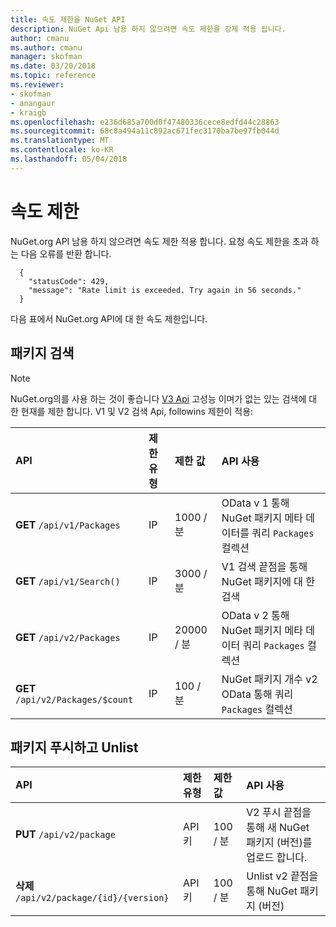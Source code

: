 ```yaml
---
title: 속도 제한을 NuGet API
description: NuGet Api 남용 하지 않으려면 속도 제한을 강제 적용 됩니다.
author: cmanu
ms.author: cmanu
manager: skofman
ms.date: 03/20/2018
ms.topic: reference
ms.reviewer:
- skofman
- anangaur
- kraigb
ms.openlocfilehash: e236d685a700d0f47480336cece8edfd44c28863
ms.sourcegitcommit: 68c8a494a11c892ac671fec3170ba7be97fb044d
ms.translationtype: MT
ms.contentlocale: ko-KR
ms.lasthandoff: 05/04/2018
---
```

# <a name="rate-limits"></a>속도 제한

NuGet.org API 남용 하지 않으려면 속도 제한 적용 합니다. 요청 속도 제한을 초과 하는 다음 오류를 반환 합니다. 

  ~~~
    {
      "statusCode": 429,
      "message": "Rate limit is exceeded. Try again in 56 seconds."
    }
  ~~~

다음 표에서 NuGet.org API에 대 한 속도 제한입니다.

## <a name="package-search"></a>패키지 검색

> [!Note]
> NuGet.org의를 사용 하는 것이 좋습니다 [V3 Api](https://docs.microsoft.com/nuget/api/search-query-service-resource) 고성능 이며가 없는 있는 검색에 대 한 현재를 제한 합니다. V1 및 V2 검색 Api, followins 제한이 적용:


| API | 제한 유형 | 제한 값 | API 사용 |
|:---|:---|:---|:---|
**GET** `/api/v1/Packages` | IP | 1000 / 분 | OData v 1 통해 NuGet 패키지 메타 데이터를 쿼리 `Packages` 컬렉션 |
**GET** `/api/v1/Search()` | IP | 3000 / 분 | V1 검색 끝점을 통해 NuGet 패키지에 대 한 검색 | 
**GET** `/api/v2/Packages` | IP | 20000 / 분 | OData v 2 통해 NuGet 패키지 메타 데이터 쿼리 `Packages` 컬렉션 | 
**GET** `/api/v2/Packages/$count` | IP | 100 / 분 | NuGet 패키지 개수 v2 OData 통해 쿼리 `Packages` 컬렉션 | 

## <a name="package-push-and-unlist"></a>패키지 푸시하고 Unlist

| API | 제한 유형 | 제한 값 | API 사용 | 
|:---|:---|:---|:--- |
**PUT** `/api/v2/package` | API 키 | 100 / 분 | V2 푸시 끝점을 통해 새 NuGet 패키지 (버전)를 업로드 합니다. 
**삭제** `/api/v2/package/{id}/{version}` | API 키 | 100 / 분 | Unlist v2 끝점을 통해 NuGet 패키지 (버전) 
